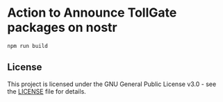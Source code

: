 # Action to Announce TollGate packages on nostr

```
npm run build
```

## License
This project is licensed under the GNU General Public License v3.0 - see the [LICENSE](LICENSE) file for details.
